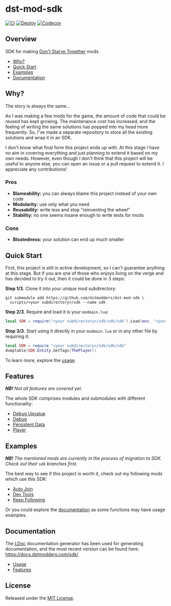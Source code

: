 # dst-mod-sdk

[![CI](https://img.shields.io/github/workflow/status/dstmodders/dst-mod-sdk/CI?label=ci)](https://github.com/dstmodders/dst-mod-sdk/actions/workflows/ci.yml)
[![Deploy](https://img.shields.io/github/workflow/status/dstmodders/dst-mod-sdk/Deploy?label=deploy)](https://github.com/dstmodders/dst-mod-sdk/actions/workflows/deploy.yml)
[![Codecov](https://img.shields.io/codecov/c/github/dstmodders/dst-mod-sdk.svg)](https://codecov.io/gh/dstmodders/dst-mod-sdk)

## Overview

SDK for making [Don't Starve Together][] mods.

- [Why?](#why)
- [Quick Start](#quick-start)
- [Examples](#examples)
- [Documentation](#documentation)

## Why?

The story is always the same...

As I was making a few mods for the game, the amount of code that could be reused
has kept growing. The maintenance cost has increased, and the feeling of writing
the same solutions has popped into my head more frequently. So, I've made a
separate repository to store all the existing solutions and wrap it in an SDK.

I don't know what final form this project ends up with. At this stage I have no
aim in covering everything and just planning to extend it based on my own needs.
However, even though I don't think that this project will be useful to anyone
else, you can open an issue or a pull request to extend it. I appreciate any
contributions!

### Pros

- **Blameability:** you can always blame this project instead of your own code
- **Modularity:** use only what you need
- **Reusability:** write less and stop "reinventing the wheel"
- **Stability:** no one seems insane enough to write tests for mods

### Cons

- **Bloatedness:** your solution can end up much smaller

## Quick Start

First, this project is still in active development, so I can't guarantee
anything at this stage. But if you are one of those who enjoys living on the
verge and has decided to try it out, then it could be done in 3 steps:

**Step 1/3**. Clone it into your unique mod subdirectory:

```shell script
git submodule add https://github.com/dstmodders/dst-mod-sdk \
  scripts/<your subdirectory>/sdk --name sdk
```

**Step 2/3**. Require and load it is your `modmain.lua`:

```lua
local SDK = require("<your subdirectory>/sdk/sdk/sdk").Load(env, "<your subdirectory>/sdk")
```

**Step 3/3**. Start using it directly in your `modmain.lua` or in any other file
by requiring it:

```lua
local SDK = require "<your subdirectory>/sdk/sdk/sdk"
dumptable(SDK.Entity.GetTags(ThePlayer))
```

To learn more, explore the [usage][].

## Features

_**NB!** Not all features are covered yet._

The whole SDK comprises modules and submodules with different functionality:

- [Debug Upvalue](readme/02-features.md#debug-upvalue)
- [Debug](readme/02-features.md#debug)
- [Persistent Data](readme/02-features.md#persistent-data)
- [Player](readme/02-features.md#player)

## Examples

_**NB!** The mentioned mods are currently in the process of migration to SDK.
Check out their `sdk` branches first._

The best way to see if this project is worth it, check out my following mods
which use this SDK:

- [Auto Join][]
- [Dev Tools][]
- [Keep Following][]

Or you could explore the [documentation][] as some functions may have usage
examples.

## Documentation

The [LDoc][] documentation generator has been used for generating documentation,
and the most recent version can be found here:
https://docs.dstmodders.com/sdk/

- [Usage][]
- [Features][]

## License

Released under the [MIT License](https://opensource.org/licenses/MIT).

[auto join]: https://github.com/dstmodders/dst-mod-auto-join
[dev tools]: https://github.com/dstmodders/dst-mod-dev-tools
[documentation]: https://docs.dstmodders.com/sdk/
[don't starve together]: https://www.klei.com/games/dont-starve-together
[features]: readme/02-features.md
[keep following]: https://github.com/dstmodders/dst-mod-keep-following
[ldoc]: https://stevedonovan.github.io/ldoc/
[trello]: https://trello.com/
[usage]: readme/01-usage.md
